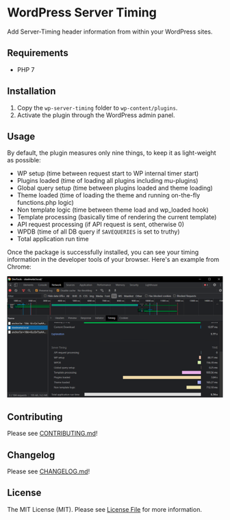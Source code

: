 # WordPress Server Timing

Add Server-Timing header information from within your WordPress sites.

## Requirements

- PHP 7

## Installation

1. Copy the `wp-server-timing` folder to `wp-content/plugins`.
2. Activate the plugin through the WordPress admin panel.

## Usage

By default, the plugin measures only nine things, to keep it as light-weight as possible:

- WP setup (time between request start to WP internal timer start)
- Plugins loaded (time of loading all plugins including mu-plugins)
- Global query setup (time between plugins loaded and theme loading)
- Theme loaded (time of loading the theme and running on-the-fly functions.php logic)
- Non template logic (time between theme load and wp_loaded hook)
- Template processing (basically time of rendering the current template)
- API request processing (if API request is sent, otherwise 0)
- WPDB (time of all DB query if `SAVEQUERIES` is set to truthy)
- Total application run time

Once the package is successfully installed, you can see your timing information in the developer tools of your browser. Here's an example from Chrome:

![image](screenshot-devtoolbar.png)

## Contributing

Please see [CONTRIBUTING.md](CONTRIBUTING.md)!

## Changelog

Please see [CHANGELOG.md](CHANGELOG.md)!

## License

The MIT License (MIT). Please see [License File](LICENSE.md) for more information.
